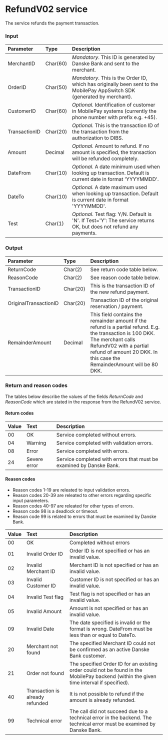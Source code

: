# RefundV02 service #
The service refunds the payment transaction.

### Input ###
|Parameter|Type|Description|
|:--------|:---|:----------|
|MerchantID|Char(60)|_Mandatory_. This ID is generated by Danske Bank and sent to the merchant.|
|OrderID|Char(50)|_Mandatory_. This is the Order ID, which has originally been sent to the MobilePay AppSwitch SDK (generated by merchant).|
|CustomerID|Char(60)|_Optional_. Identification of customer in MobilePay systems (currently the phone number with prefix e.g. +45).|
|TransactionID|Char(20)|_Optional_. This is the transaction ID of the transaction from the authorization to DIBS.|
|Amount|Decimal|_Optional_. Amount to refund. If no amount is specified, the transaction will be refunded completely.|
|DateFrom|Char(10)|_Optional_. A date minimum used when looking up transaction. Default is current date in format 'YYYYMMDD'.|
|DateTo|Char(10)|_Optional_. A date maximum used when looking up transaction. Default is current date in format 'YYYYMMDD'.|
|Test|Char(1)|_Optional_. Test flag: Y/N. Default is 'N'. If Test='Y': The service returns OK, but does not refund any payments.|

### Output ###
|Parameter|Type|Description|
|:--------|:---|:----------|
|ReturnCode|Char(2)|See return code table below.|
|ReasonCode|Char(2)|See reason code table below.|
|TransactionID|Char(20)|This is the transaction ID of the new refund payment.|
|OriginalTransactionID|Char(20)|Transaction ID of the original reservation / payment.|
|RemainderAmount|Decimal|This field contains the remainder amount if the refund is a partial refund. E.g. the transaction is 100 DKK. The merchant calls RefundV02 with a partial refund of amount 20 DKK. In this case the RemainderAmount will be 80 DKK.|

### Return and reason codes ###
The tables below describe the values of the fields *ReturnCode* and *ReasonCode* which are stated in the response from the RefundV02 service.

#### Return codes ####
|Value|Text|Description|
|:----|:---|:----------|
|00|OK|Service completed without errors.|
|04|Warning|Service completed with validation errors.|
|08|Error|Service completed with errors.|
|24|Severe error|Service completed with errors that must be examined by Danske Bank.|

#### Reason codes ####
- Reason codes 1-19 are releated to input validation errors.
- Reason codes 20-39 are releated to other errors regarding specific input parameters.
- Reason codes 40-97 are releated for other types of errors.
- Reason code 98 is a deadlock or timeout.
- Reason code 99 is related to errors that must be examined by Danske Bank.

|Value|Text|Description|
|:----|:---|:----------|
|00|OK|Completed without errors|
|01|Invalid Order ID|Order ID is not specified or has an invalid value.|
|02|Invalid Merchant ID|Merchant ID is not specified or has an invalid value.|
|03|Invalid Customer ID|Customer ID is not specified or has an invalid value.|
|04|Invalid Test flag |Test flag is not specified or has an invalid value.|
|05|Invalid Amount|Amount is not specified or has an invalid value.|
|09|Invalid Date|The date specified is invalid or the format is wrong. DateFrom must be less than or equal to DateTo.|
|20|Merchant not found|The specified Merchant ID could not be confirmed as an active Danske Bank customer.|
|21|Order not found|The specified Order ID for an existing order could not be found in the MobilePay backend (within the given time interval if specified).|
|40|Transaction is already refunded|It is not possible to refund if the amount is already refunded.|
|99|Technical error|The call did not succeed due to a technical error in the backend. The technical error must be examined by Danske Bank.|
